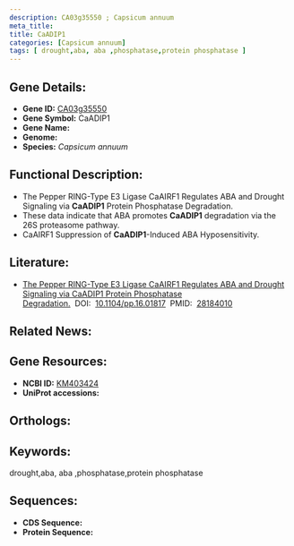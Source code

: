 ```yaml
---
description: CA03g35550 ; Capsicum annuum
meta_title:
title: CaADIP1
categories: [Capsicum annuum]
tags: [ drought,aba, aba ,phosphatase,protein phosphatase ]
---
```


## Gene Details:
- **Gene ID:**	[CA03g35550]()
- **Gene Symbol:** CaADIP1
- **Gene Name:** 
- **Genome:** []()
- **Species:** *Capsicum annuum*

## Functional Description:
   - The Pepper RING-Type E3 Ligase CaAIRF1 Regulates ABA and Drought Signaling via **CaADIP1** Protein Phosphatase Degradation.
   - These data indicate that ABA promotes **CaADIP1** degradation via the 26S proteasome pathway.
   - CaAIRF1 Suppression of **CaADIP1**-Induced ABA Hyposensitivity.

## Literature:
   - [The Pepper RING-Type E3 Ligase CaAIRF1 Regulates ABA and Drought Signaling via CaADIP1 Protein Phosphatase Degradation.]( https://academic.oup.com/plphys/article/173/4/2323/6116198?login=true)&nbsp;&nbsp;DOI:&nbsp;&nbsp;[10.1104/pp.16.01817](https://academic.oup.com/plphys/article/173/4/2323/6116198?login=true)&nbsp;&nbsp;PMID:&nbsp;&nbsp;[28184010](https://pubmed.ncbi.nlm.nih.gov/28184010/)

## Related News:

## Gene Resources:
- **NCBI ID:** [KM403424](https://www.ncbi.nlm.nih.gov/gene/?term=KM403424)
- **UniProt accessions:** [](https://www.uniprot.org/uniprotkb//entry)

## Orthologs:


## Keywords:
drought,aba, aba ,phosphatase,protein phosphatase

## Sequences:
- **CDS Sequence:**
- **Protein Sequence:**
